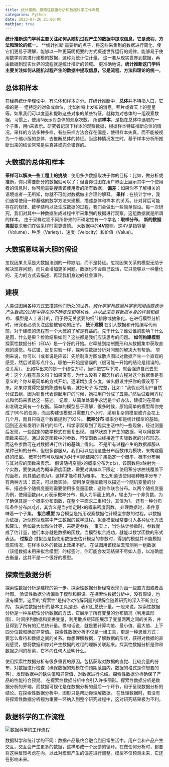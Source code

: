 ```yaml
---
title: 统计推断、探索性数据分析和数据科学工作流程
categories: Python
date: 2023-07-26 21:00:00
mathjax: true
---
```


**统计推断这门学科主要关注如何从随机过程产生的数据中提取信息，它是流程、方法和理论的统一**。
**统计推断
需要新的点子，将这些采集到的数据进行简化，使它们更易于理解，能够以一种更简明扼要的方式概述世界运行的规律，能够易于使用数学对其进行建模的数据，这称为统计估计量。
这一套从现实世界到数据，再由数据到现实世界的流程就是统计推断的领域。
更准确地说，**统计推断这门学科主要关注如何从随机过程产生的数据中提取信息，它是流程、方法和理论的统一**。

## 总体和样本
在经典统计学理论中，有总体和样本之分。在统计推断中，**总体**并不特指人口，它指的是一
组特定的对象或单位，比如推特上发布的消息，照片或者天上的星星等。如果我们可以度量和提取这些对象的某些特征，就称为对总体的一组观察数据，习惯上，使用N表示对总体的观察次数。
所谓**样本**，是指在总体中选取的一个子集，用n来表示。研究者记录下样本的观察数据，根据样本特征推断总体的情况。采样的方法多种多样，有些采样方法会存在偏差，使得样本失真，而不能被视为一个缩小版的总体，去推断总体的特征。当这种情况发生时，基于样本分析所推断出来的结论常常是失真甚或完全错误的。

## 大数据的总体和样本
**采样可以解决一些工程上的挑战**：使用多少数据取决于你的目标：比如，做分析或推断，你只需要部分的数据就可以了；但当你试图在用户界面上展示其中一个使用者的信息时，你可能需要搜集该使用者的所有数据。
**偏差**：如果你不了解相关的语境或者一无所知，你就不可能对数据做出合理的解释。
**采样**：在统计学中，我们通常使用一种基础的数学方法来建模，描述总体和样本
的关系。针对背后可能存在的规律、数学结构以及生成数据的过程，我们会做出一些简单假设。每一次研究，我们对其中一种数据生成过程中所采集到的数据进行观察，这组数据就是所谓的样本。
由于采样过程不同所带来的不确定性有一个学名：**取样分布**。
**新的数据类型**要求我们在做采样时需更谨慎。
大数据中的**4V**原则。这4V是指容量（Volume）、种类（Variety）、速度（Velocity）和价值（Value）。

## 大数据意味着大胆的假设
忽视因果关系是大数据法则的一种缺陷，而不是特征。忽视因果关系的模型无助于解决现存问题，而只会增加更多问题。数据也不会自己说话，它只能够以一种量化的、无力的方式去描述、再现我们身边的社会事件。

## 建模
人类试图用各种方式去描述他们所处的世界。_统计学家和数据科学家则用函数表示产生数据的过程中存在的不确定性和随机性，并以此来形容数据本身的样貌和结构。_
模型是人工设计的，用于将无关紧要的细节排除或抽象化。在进行模型分析时，研究者必须关注这些被省略的细节。
**统计建模**
在引入数据和开始编写代码前，对于建模的流程有一个大概的了解是有益的。先干什么？谁受谁的影响？什么是因，什么是果？检验结果如何？这些都是我们应该思考的问题。
**如何构建模型**
探索性数据分析（EDA）是一个好的开始。它牵扯到绘制图形和从数据集中获取直观的感觉。与试错、反复实验一样，探索性数据分析对问题的解决大有帮助。
举例来说，你可以（或者说是应该）先绘制直方图或散点图以对数据产生一个直观的感受，然后试着写点什么，哪怕一开始是错误的（很可能一开始的结论是错误的，没关系）。
比如写出来的是一个线性方程，当你把它写下来，就会强迫自己去思考：这个方程有意义吗？如果没有，为什么没有？那怎样的方程对这个数据集是有意义的？你从最简单的方式开始，逐渐增加复杂度，做出假设并把你的假设写下来。如果你觉得完整的陈述有帮助，就把句子
写完整，比如：“我假设将用户自然分成五组，因为销售代表谈起用户的时候，她把用户分成了五类。”然后试着用方程式和代码来表达这一陈述。
记着，从简单处着手永远是个好办法，建模时在简单和准确之间有一个权衡。简单的模型易于理解，很多时候，原始简单的模型帮你完成了90%的任务，而且构建该模型只需要几个小时，采用复杂的模型或许会花上几个月，而且只将这个数值提到了92%。
**概率分布**
概率分布是统计模型的基础。
回到还没有发明计算机的年代，科学家观察到了现实生活中的一些现象，经过测量后发现，一些固定的数学模式在重复出现。
自然状态下产生的数据，可以用数学函数来描述。通过设定函数中的参数，可使函数曲线接近于实际数据的分布形态。而这些参数可在对数据进行估计的基础上得出。
不是所有过程产生的数据都服从某种已知的分布，但很多都服从。我们可以应用这些分布函数作为模块，来构建最终的模型。
概率分布可以理解为对于可能结果的子集指定一个概率，概率分布用与其对应的函数来表示。
假设随机变量x的概率分布为$p(x)$，该函数将x映射为一个实数，要使其成为概率密度函数，需要对其做以下限定：使用积分求曲线覆盖下的面积，则其值必须为1，这样才能称其为概率。
怎么知道该使用哪种概率分布？有两种方法：首先，可以做实验。
使用单变量函数可以描述一个随机变量的分布，描述多个随机变量则需要使用多变量函数，这称作联合分布。以两个随机变量为例，使用函数$p(x,y)$表示概率分布，输入为平面上的点，输出为一个非负数。为了确保其是一个概率分布函数，在整个平面求二重积分，其值为1。
还有一种分布叫条件分布$p(x|y)$，其含义是当y给定时x的概率密度函数。
处理数据时，条件意味着一个子集。
**拟合模型**
拟合模型是指用观察数据估计模型参数的过程。以数据为依据，近似模拟现实中产生数据的数学过程。拟合模型经常要引入各种优化方法和算法，例如最大似然估计等，来确定参数。
事实上，当你估计参数时，参数就成了估计量，他们本身就是数据的函数。当模型拟合成功，就能以数学函数的形式表达。
**过拟合**
过拟合是指使用数据去估计模型的参数时，得到的模型并不能模拟现实情况，在样本以外的数据上效果不好。
在试图用该模型去预测另一组数据（该组数据未用来拟合模型）的标签时，你可能会发现结果不尽如人意，以准确度去衡量，这并不是一个很好的模型。

## 探索性数据分析
探索性数据分析是建模的第一步。探索性数据分析经常表现为画一些直方图或者茎叶图。
验证性数据分析偏重于模型和假设。在探索性数据分析中，没有假设，也没有模型。这里的“探索性”是指你对待解问题的理解会随着研究的深入不断变化的。
探索性数据分析的基本工具是图、表和汇总统计量。一般来说，探索性数据分析是一种系统性分析数据的方法，它展示了所有变量的分布情况（利用盒形图）、时间序列数据和变换变量，利用散点矩阵图展示了变量两两之间的关系，并且得到了所有的汇总统计量。换句话说，就是要计算均值、最小值、最大值、上下四分位数和确定异常值。
探索性数据分析不仅是一组工具，更是一种思维方式：要怎么看待和数据之间的关系。你想理解数据，了解数据的形状，获得对数据的直观感受，想将数据和你对产生数据的过程的理解关联起来。探索性数据分析是你和数据之间的桥梁，它不向任何人证明什么。

使用探索性数据分析有很多重要的原因。包括获取对数据的直觉、比较变量的分布、对数据进行检查（确保数据的规模在你预期范围内，数据的格式是你想要的等）、发现数据中的缺失值和异常值、对数据进行总结。探索性数据分析确保了产品的性能符合预期。
在探索性数据分析中会引入许多图形。探索性数据分析是数据分析的开端，而数据可视化是在数据分析的最后一个环节，用于呈现数据分析的结论。在探索性数据分析中，图形只是帮助你理解数据。
在处理数据时，若没有将探索性数据分析视为重要一环纳入到整个研究过程中，这对研究结果极为不利。

## 数据科学的工作流程

![数据科学的工作流程](http://106.15.139.91:40027/uploads/2312/658d4e28cc234.png)

数据科学和统计学的不同：数据产品最终会融合到日常生活中，用户会和产品产生交互，交互会产生更多的数据，这样形成一个反馈的循环。在做任何分析时，都要将这种反馈考虑在内，以此对模型产生的偏差进行调整。模型不仅预测未来，它还在影响未来。